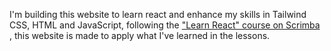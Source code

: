 I'm building this website to learn react and enhance my skills in Tailwind CSS, HTML and JavaScript, following the
<a href="https://scrimba.com/learn-react-c0e" target="_blank"> "Learn React" course on Scrimba</a> </span>, this website is made to apply what I've learned in the lessons.

